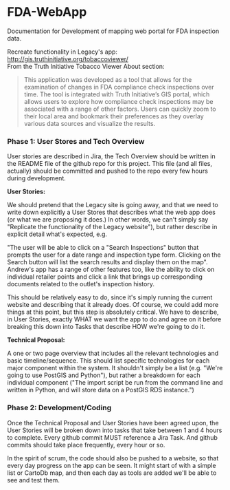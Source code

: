 # FDA-WebApp
Documentation for Development of mapping web portal for FDA inspection data.

Recreate functionality in Legacy's app: http://gis.truthinitiative.org/tobaccoviewer/   
From the Truth Initiative Tobacco Viewer About section:  

> This application was developed as a tool that allows for the examination of changes in FDA compliance check inspections over time. The tool is integrated with Truth Initiative’s GIS portal, which allows users to explore how compliance check inspections may be associated with a range of other factors. Users can quickly zoom to their local area and bookmark their preferences as they overlay various data sources and visualize the results.

### Phase 1:  User Stores and Tech Overview

User stories are described in Jira, the Tech Overview should be written in the README file of the github repo for this project.  This file (and all files, actually) should be committed and pushed to the repo every few hours during development.

**User Stories:**

We should pretend that the Legacy site is going away, and that we need to write down explicitly a User Stores that describes what the web app does (or what we are proposing it does.)  In other words, we can't simply say "Replicate the functionality of the Legacy website"), but rather describe in explicit detail what's expected, e.g.

"The user will be  able to click on a "Search Inspections" button that prompts the user for a date range and inspection type form.  Clicking on the Search button will list the search results and display them on the map".  Andrew's app has a range of other features too, like the ability to click on individual retailer points and click a link that brings up corresponding documents related to the outlet's inspection history.

This should be relatively easy to do, since it's simply running the current website and describing that it already does.  Of course, we could add more things at this point, but this step is absolutely critical.  We have to describe, in User Stories, exactly WHAT we want the app to do and agree on it before breaking this down into Tasks that describe HOW we're going to do it.  

**Technical Proposal:**

A one or two page overview that includes all the relevant technologies and basic timeline/sequence.  This should list specific technologies for each major component within the system.  It shouldn't simply be a list (e.g. "We're going to use PostGIS and Python"), but rather a breakdown for each individual component ("The import script be run from the command line and written in Python, and will store data on a PostGIS RDS instance.")

### Phase 2: Development/Coding

Once the Technical Proposal and User Stories have been agreed upon, the User Stories will be broken down into tasks that take between 1 and 4 hours to complete.  Every github commit MUST reference a Jira Task.  And github commits should take place frequently, every hour or so.

In the spirit of scrum, the code should also be pushed to a website, so that every day progress on the app can be seen.  It might start of with a simple list or CartoDb map, and then each day as tools are added we'll be able to see and test them.
